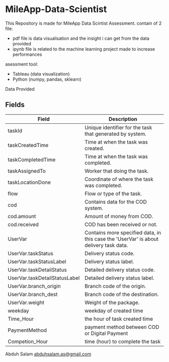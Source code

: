 # MileApp-Data-Scientist

This Repository is made for MileApp Data Scintist Assessment.
contain of 2 file:
- pdf file is data visualisation and the insight i can get from the data provided
- ipynb file is related to the machine learning project made to increase performances

asessment tool:
- Tableau (data visualization)
- Python (numpy, pandas, sklearn)

Data Provided
## Fields

| Field                         | Description                                                                           |
| ----------------------------- | ------------------------------------------------------------------------------------- |
| taskId                        | Unique identifier for the task that generated by system.                              |
| taskCreatedTime               | Time at when the task was created.                                                    |
| taskCompletedTime             | Time at when the task was completed.                                                  |
| taskAssignedTo                | Worker that doing the task.                                                           |
| taskLocationDone              | Coordinate of where the task was completed.                                           |
| flow                          | Flow or type of the task.                                                             |
| cod                           | Contains data for the COD system.                                                     |
| cod.amount                    | Amount of money from COD.                                                             |
| cod.received                  | COD has been received or not.                                                         |
| UserVar                       | Contains more specified data, in this case the 'UserVar' is about delivery task data. |
| UserVar.taskStatus            | Delivery status code.                                                                 |
| UserVar.taskStatusLabel       | Delivery status label.                                                                |
| UserVar.taskDetailStatus      | Detailed delivery status code.                                                        |
| UserVar.taskDetailStatusLabel | Detailed delivery status label.                                                       |
| UserVar.branch_origin         | Branch code of the origin.                                                            |
| UserVar.branch_dest           | Branch code of the destination.                                                       |
| UserVar.weight                | Weight of the package.                                                                |
| weekday                       | weekday of created time                                                               |
| Time_Hour                     | the hour of task created time                                                         |
| PaymentMethod                 | payment method between COD or Digital Payment                                         |
| Competion_Hour                | time (hour) to complete the task                                                      |

Abduh Salam
abduhsalam.as@gmail.com

